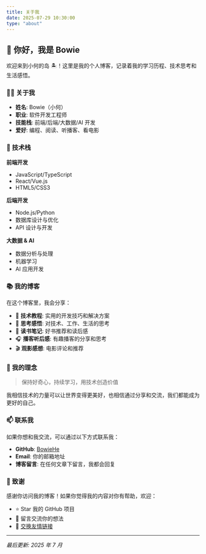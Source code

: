 ```yaml
---
title: 关于我
date: 2025-07-29 10:30:00
type: "about"
---
```


## 👋 你好，我是 Bowie

欢迎来到小何的岛 🏝️！这里是我的个人博客，记录着我的学习历程、技术思考和生活感悟。

### 🧑‍💻 关于我

-   **姓名**: Bowie（小何）
-   **职业**: 软件开发工程师
-   **技能栈**: 前端/后端/大数据/AI 开发
-   **爱好**: 编程、阅读、听播客、看电影

### 💼 技术栈

**前端开发**

-   JavaScript/TypeScript
-   React/Vue.js
-   HTML5/CSS3

**后端开发**

-   Node.js/Python
-   数据库设计与优化
-   API 设计与开发

**大数据 & AI**

-   数据分析与处理
-   机器学习
-   AI 应用开发

### 📚 我的博客

在这个博客里，我会分享：

-   🔧 **技术教程**: 实用的开发技巧和解决方案
-   💭 **思考感悟**: 对技术、工作、生活的思考
-   📖 **读书笔记**: 好书推荐和读后感
-   🎧 **播客听后感**: 有趣播客的分享和思考
-   🎬 **观影感想**: 电影评论和推荐

### 🌟 我的理念

> 保持好奇心，持续学习，用技术创造价值

我相信技术的力量可以让世界变得更美好，也相信通过分享和交流，我们都能成为更好的自己。

### 📫 联系我

如果你想和我交流，可以通过以下方式联系我：

-   **GitHub**: [BowieHe](https://github.com/BowieHe)
-   **Email**: 你的邮箱地址
-   **博客留言**: 在任何文章下留言，我都会回复

### 🙏 致谢

感谢你访问我的博客！如果你觉得我的内容对你有帮助，欢迎：

-   ⭐ Star 我的 GitHub 项目
-   💬 留言交流你的想法
-   🔗 [交换友情链接](/links/)

---

_最后更新: 2025 年 7 月_
